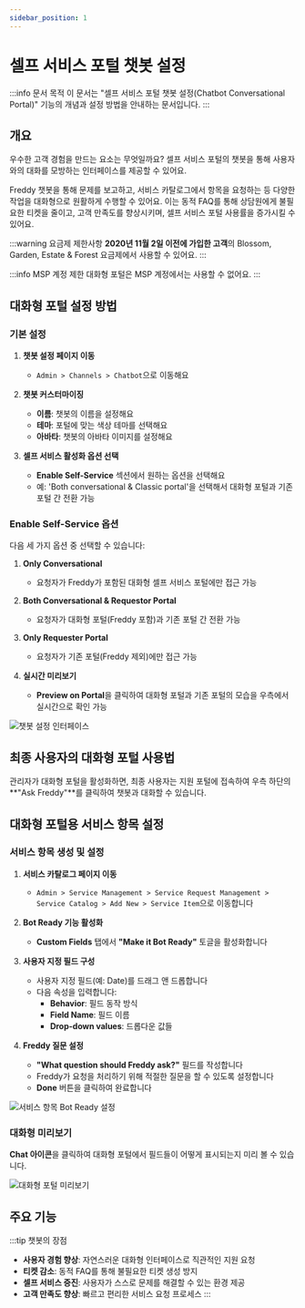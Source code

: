 ```yaml
---
sidebar_position: 1
---
```


# 셀프 서비스 포털 챗봇 설정

:::info 문서 목적
이 문서는 "셀프 서비스 포털 챗봇 설정(Chatbot Conversational Portal)" 기능의 개념과 설정 방법을 안내하는 문서입니다.
:::

## 개요

우수한 고객 경험을 만드는 요소는 무엇일까요? 셀프 서비스 포털의 챗봇을 통해 사용자와의 대화를 모방하는 인터페이스를 제공할 수 있어요.

Freddy 챗봇을 통해 문제를 보고하고, 서비스 카탈로그에서 항목을 요청하는 등 다양한 작업을 대화형으로 원활하게 수행할 수 있어요. 이는 동적 FAQ를 통해 상담원에게 불필요한 티켓을 줄이고, 고객 만족도를 향상시키며, 셀프 서비스 포털 사용률을 증가시킬 수 있어요.

:::warning 요금제 제한사항
**2020년 11월 2일 이전에 가입한 고객**의 Blossom, Garden, Estate & Forest 요금제에서 사용할 수 있어요.
:::

:::info MSP 계정 제한
대화형 포털은 MSP 계정에서는 사용할 수 없어요.
:::

## 대화형 포털 설정 방법

### 기본 설정

1. **챗봇 설정 페이지 이동**
   - `Admin > Channels > Chatbot`으로 이동해요

2. **챗봇 커스터마이징**
   - **이름**: 챗봇의 이름을 설정해요
   - **테마**: 포털에 맞는 색상 테마를 선택해요
   - **아바타**: 챗봇의 아바타 이미지를 설정해요

3. **셀프 서비스 활성화 옵션 선택**
   - **Enable Self-Service** 섹션에서 원하는 옵션을 선택해요
   - 예: 'Both conversational & Classic portal'을 선택해서 대화형 포털과 기존 포털 간 전환 가능

### Enable Self-Service 옵션

다음 세 가지 옵션 중 선택할 수 있습니다:

1. **Only Conversational**
   - 요청자가 Freddy가 포함된 대화형 셀프 서비스 포털에만 접근 가능

2. **Both Conversational & Requestor Portal**
   - 요청자가 대화형 포털(Freddy 포함)과 기존 포털 간 전환 가능

3. **Only Requester Portal**
   - 요청자가 기존 포털(Freddy 제외)에만 접근 가능

4. **실시간 미리보기**
   - **Preview on Portal**을 클릭하여 대화형 포털과 기존 포털의 모습을 우측에서 실시간으로 확인 가능

![챗봇 설정 인터페이스](https://s3.amazonaws.com/cdn.freshdesk.com/data/helpdesk/attachments/production/50008601489/original/hOtQNu5U3Pa3PI7YieR3AyCyGZ8BwtfhQQ.png)

## 최종 사용자의 대화형 포털 사용법

관리자가 대화형 포털을 활성화하면, 최종 사용자는 지원 포털에 접속하여 우측 하단의 **"Ask Freddy"**를 클릭하여 챗봇과 대화할 수 있습니다.

## 대화형 포털용 서비스 항목 설정

### 서비스 항목 생성 및 설정

1. **서비스 카탈로그 페이지 이동**
   - `Admin > Service Management > Service Request Management > Service Catalog > Add New > Service Item`으로 이동합니다

2. **Bot Ready 기능 활성화**
   - **Custom Fields** 탭에서 **"Make it Bot Ready"** 토글을 활성화합니다

3. **사용자 지정 필드 구성**
   - 사용자 지정 필드(예: Date)를 드래그 앤 드롭합니다
   - 다음 속성을 입력합니다:
     - **Behavior**: 필드 동작 방식
     - **Field Name**: 필드 이름
     - **Drop-down values**: 드롭다운 값들

4. **Freddy 질문 설정**
   - **"What question should Freddy ask?"** 필드를 작성합니다
   - Freddy가 요청을 처리하기 위해 적절한 질문을 할 수 있도록 설정합니다
   - **Done** 버튼을 클릭하여 완료합니다

![서비스 항목 Bot Ready 설정](https://s3.amazonaws.com/cdn.freshdesk.com/data/helpdesk/attachments/production/46354843/original/wlxHqrgvasyciMCuBf8119adKhVHF111zQ.png)

### 대화형 미리보기

**Chat 아이콘**을 클릭하여 대화형 포털에서 필드들이 어떻게 표시되는지 미리 볼 수 있습니다.

![대화형 포털 미리보기](https://s3.amazonaws.com/cdn.freshdesk.com/data/helpdesk/attachments/production/50008601542/original/7MI3MrfkGNzxskBoF4adDXpdP79WjTAl4Q.png)

## 주요 기능

:::tip 챗봇의 장점
- **사용자 경험 향상**: 자연스러운 대화형 인터페이스로 직관적인 지원 요청
- **티켓 감소**: 동적 FAQ를 통해 불필요한 티켓 생성 방지
- **셀프 서비스 증진**: 사용자가 스스로 문제를 해결할 수 있는 환경 제공
- **고객 만족도 향상**: 빠르고 편리한 서비스 요청 프로세스
:::

